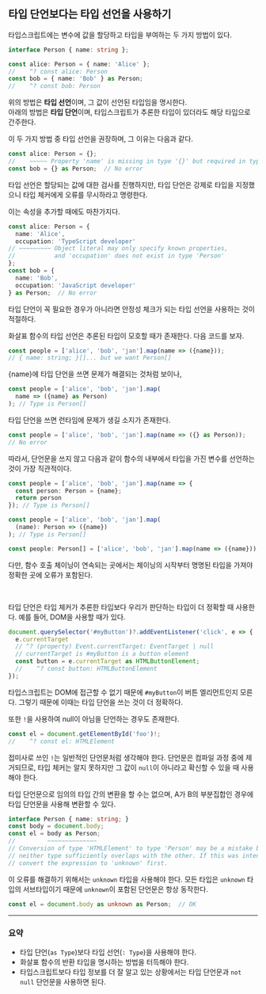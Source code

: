 ## 타입 단언보다는 타입 선언을 사용하기

타입스크립트에는 변수에 값을 할당하고 타입을 부여하는 두 가지 방법이 있다.  
```ts
interface Person { name: string };

const alice: Person = { name: 'Alice' };
//    ^? const alice: Person
const bob = { name: 'Bob' } as Person;
//    ^? const bob: Person
```
위의 방법은 **타입 선언**이며, 그 값이 선언된 타입임을 명시한다.  
아래의 방법은 **타입 단언**이며, 타입스크립트가 추론한 타입이 있더라도 해당 타입으로 간주한다.

이 두 가지 방법 중 타입 선언을 권장하며, 그 이유는 다음과 같다.  
```ts
const alice: Person = {};
//    ~~~~~ Property 'name' is missing in type '{}' but required in type 'Person'
const bob = {} as Person;  // No error
```
타입 선언은 할당되는 값에 대한 검사를 진행하지만, 타입 단언은 강제로 타입을 지정했으니 타입 체커에게 오류를 무시하라고 명령한다.  

이는 속성을 추가할 때에도 마찬가지다.  
```ts
const alice: Person = {
  name: 'Alice',
  occupation: 'TypeScript developer'
// ~~~~~~~~~ Object literal may only specify known properties,
//           and 'occupation' does not exist in type 'Person'
};
const bob = {
  name: 'Bob',
  occupation: 'JavaScript developer'
} as Person;  // No error
```
타입 단언이 꼭 필요한 경우가 아니라면 안정성 체크가 되는 타입 선언을 사용하는 것이 적절하다.  

화살표 함수의 타입 선언은 추론된 타입이 모호할 때가 존재한다. 다음 코드를 보자.  
```ts
const people = ['alice', 'bob', 'jan'].map(name => ({name}));
// { name: string; }[]... but we want Person[]
```
{name}에 타입 단언을 쓰면 문제가 해결되는 것처럼 보이나,  
```ts
const people = ['alice', 'bob', 'jan'].map(
  name => ({name} as Person)
); // Type is Person[]
```
타입 단언을 쓰면 런타임에 문제가 생길 소지가 존재한다.  
```ts
const people = ['alice', 'bob', 'jan'].map(name => ({} as Person));
// No error
```

따라서, 단언문을 쓰지 않고 다음과 같이 함수의 내부에서 타입을 가진 변수를 선언하는 것이 가장 직관적이다.  
```ts
const people = ['alice', 'bob', 'jan'].map(name => {
  const person: Person = {name};
  return person
}); // Type is Person[]

const people = ['alice', 'bob', 'jan'].map(
  (name): Person => ({name})
); // Type is Person[]

const people: Person[] = ['alice', 'bob', 'jan'].map(name => ({name})); // OK
```

다만, 함수 호출 체이닝이 연속되는 곳에서는 체이닝의 시작부터 명명된 타입을 가져야 정확한 곳에 오류가 포함된다.  

<br/>

타입 단언은 타입 체커가 추론한 타입보다 우리가 판단하는 타입이 더 정확할 때 사용한다. 예를 들어, DOM을 사용할 때가 있다.
```ts
document.querySelector('#myButton')?.addEventListener('click', e => {
  e.currentTarget
  // ^? (property) Event.currentTarget: EventTarget | null
  // currentTarget is #myButton is a button element
  const button = e.currentTarget as HTMLButtonElement;
  //    ^? const button: HTMLButtonElement
});
```

타입스크립트는 DOM에 접근할 수 없기 때문에 `#myButton`이 버튼 엘리먼트인지 모른다. 그렇기 때문에 이때는 타입 단언을 쓰는 것이 더 정확하다.  

또한 `!`을 사용하여 null이 아님을 단언하는 경우도 존재한다.  
```ts
const el = document.getElementById('foo')!;
//    ^? const el: HTMLElement
```
접미사로 쓰인 `!`는 일반적인 단언문처럼 생각해야 한다. 단언문은 컴파일 과정 중에 제거되므로, 타입 체커는 알지 못하지만 그 값이 `null`이 아니라고 확신할 수 있을 때 사용해야 한다.  

타입 단언문으로 임의의 타입 간의 변환을 할 수는 없으며, A가 B의 부분집합인 경우에 타입 단언문을 사용해 변환할 수 있다.  
```ts
interface Person { name: string; }
const body = document.body;
const el = body as Person;
//         ~~~~~~~~~~~~~~
// Conversion of type 'HTMLElement' to type 'Person' may be a mistake because
// neither type sufficiently overlaps with the other. If this was intentional,
// convert the expression to 'unknown' first.
```
이 오류를 해결하기 위해서는 `unknown` 타입을 사용해야 한다. 모든 타입은 `unknown` 타입의 서브타입이기 때문에 `unknown`이 포함된 단언문은 항상 동작한다.  
```ts
const el = document.body as unknown as Person;  // OK
```

---
### 요약
* 타입 단언(`as Type`)보다 타입 선언(`: Type`)을 사용해야 한다.
* 화살표 함수의 반환 타입을 명시하는 방법을 터득해야 한다.
* 타입스크립트보다 타입 정보를 더 잘 알고 있는 상황에서는 타입 단언문과 `not null` 단언문을 사용하면 된다.